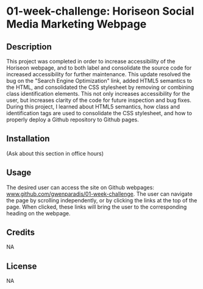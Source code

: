 # 01-week-challenge: Horiseon Social Media Marketing Webpage

## Description

This project was completed in order to increase accessibility of the Horiseon webpage, and to both label and consolidate the source code for increased accessibility for further maintenance. This update resolved the bug on the "Search Engine Optimization" link, added HTML5 semantics to the HTML, and consolidated the CSS stylesheet by removing or combining class identification elements. This not only increases accessibility for the user, but increases clarity of the code for future inspection and bug fixes. During this project, I learned about HTML5 semantics, how class and identification tags are used to consolidate the CSS stylesheet, and how to properly deploy a Github repository to Github pages.

## Installation

(Ask about this section in office hours)

## Usage

The desired user can access the site on Github webpages: www.github.com/gwenparadis/01-week-challenge.
The user can navigate the page by scrolling independently, or by clicking the links at the top of the page. When clicked, these links will bring the user to the corresponding heading on the webpage.

## Credits

NA

## License

NA
